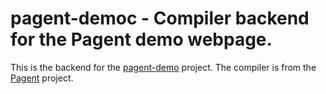 # pagent-democ - Compiler backend for the Pagent demo webpage.

This is the backend for the [pagent-demo](https://github.com/1whatleytay/pagent-demo) project.
The compiler is from the [Pagent](https://github.com/1whatleytay/pagent) project.